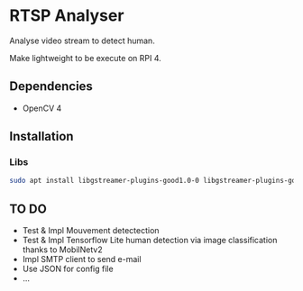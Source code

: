 # RTSP Analyser

Analyse video stream to detect human.

Make lightweight to be execute on RPI 4.

## Dependencies

- OpenCV 4

## Installation

### Libs

```bash
sudo apt install libgstreamer-plugins-good1.0-0 libgstreamer-plugins-good1.0-dev gstreamer1.0-plugins-good libgstreamer1.0-0 gstreamer1.0-plugins-base gstreamer1.0-plugins-bad gstreamer1.0-plugins-ugly gstreamer1.0-libav gstreamer1.0-doc gstreamer1.0-tools gstreamer1.0-x gstreamer1.0-alsa gstreamer1.0-gl gstreamer1.0-gtk3 gstreamer1.0-qt5 gstreamer1.0-pulseaudio libgstrtspserver-1.0-dev gstreamer1.0-rtsp libgstreamer1.0-dev libgstreamer-plugins-base1.0-dev libgstreamer-plugins-bad1.0-dev


```

## TO DO

- Test & Impl Mouvement detectection
- Test & Impl Tensorflow Lite human detection via image classification thanks to MobilNetv2
- Impl SMTP client to send e-mail
- Use JSON for config file
- ...
